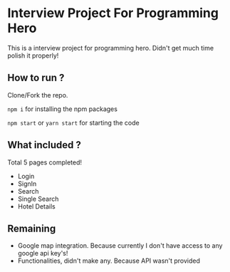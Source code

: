 # Interview Project For Programming Hero

This is a interview project for programming hero. Didn't get much time polish it properly!

## How to run ?

Clone/Fork the repo.

`npm i` for installing the npm packages

`npm start` or `yarn start` for starting the code

## What included ?

Total 5 pages completed!

- Login
- SignIn
- Search
- Single Search
- Hotel Details

## Remaining

- Google map integration. Because currently I don't have access to any google api key's!
- Functionalities, didn't make any. Because API wasn't provided
